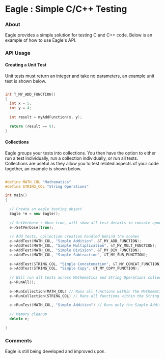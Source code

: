 # Eagle : Simple C/C++ Testing

### About

Eagle provides a simple solution for testing C and C++ code. Below is an example of how to use Eagle's API.

### API Usage

#### Creating a Unit Test

Unit tests must return an integer and take no parameters, an example unit test is shown below.

```C++

int T_MY_ADD_FUNCTION()
{
  int x = 5;
  int y = 4;
  
  int result = myAddFunction(x, y);
  
  return (result == 9);
}

```

#### Collections

Eagle groups your tests into collections. You then have the option to either run a test individually, run a collection individually, or run all tests.
Collections are useful as they allow you to test related aspects of your code together, an example is shown below. 

```C++

#define MATH_COL "Mathematics"
#define STRING_COL "String Operations"

int main()
{
  
  // Create an eagle testing object
  Eagle *e = new Eagle();
  
  // SetVerbose : When true, will show all test details in console upon execution
  e->SetVerbose(true);
  
  // Add tests, collection creation handled behind the scenes
  e->AddTest(MATH_COL, "Simple Addition", &T_MY_ADD_FUNCTION);
  e->AddTest(MATH_COL, "Simple Multiplication", &T_MY_MULT_FUNCTION);
  e->AddTest(MATH_COL, "Simple Division", &T_MY_DIV_FUNCTION);
  e->AddTest(MATH_COL, "Simple Subtraction", &T_MY_SUB_FUNCTION);
  
  e->AddTest(STRING_COL, "Simple Concatenation", &T_MY_CONCAT_FUNCTION);
  e->AddTest(STRING_COL, "Simple Copy", &T_MY_COPY_FUNCTION);
  
  // Will run all tests across Mathematics and String Operations collections
  e->RunAll();
  
  e->RunCollection(MATH_COL) // Runs all functions within the Mathematics collection
  e->RunCollection(STRING_COL) // Runs all functions within the String Operations collection
  
  e->RunTest(MATH_COL, "Simple Addition") // Runs only the Simple Addition Test Case
  
  // Memory cleanup
  delete e;
  
}

```

### Comments

Eagle is still being developed and improved upon.

#### 
